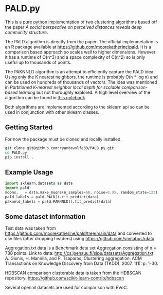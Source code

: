 # PALD.py

This is a pure python implementation of two clustering algorithms based off the paper *A social perspective on perceived distances reveals deep community structure*. 

The PALD algorithm is directly from the paper. The official implemnetation is an R package available at https://github.com/moorekatherine/pald. It is a comparison based approach so scales well to higher dimensions. However it has a runtime of O(n^3) and a space complexity of O(n^2) so is only useful up to
thousands of points.

The PAKNNLD algorithm is an attempt to efficiently capture the PALD idea. Using only the K nearest neighbors, the runtime is probably O(n * log n) and can be used on hundreds of thousands of vectors.
The idea was mentioned in  *Partitioned K-nearest neighbor local depth for scalable comparison-based learning* but not thoroughly explored. A high level overview of the algorithm can be found in [this notebook](/notebooks/how_paknnld_works.ipynb)

Both algorithms are implemented according to the sklearn api so can be used in conjunction with other sklearn classes.

## Getting Started
For now the package must be cloned and locally installed.
```bash
git clone git@github.com:ryandewolfe33/PALD.py.git
cd PALD.py
pip install .
```

## Example Usage
```python
import sklearn.datasets as data
import pald
moons, _ = data.make_moons(n_samples=50, noise=0.05, random_state=123)
pald_labels = pald.PALD().fit_predict(data)
paknnld_labels = pald.PAKNNLD().fit_predict(data)
```

## Some dataset information
Test data was taken from https://github.com/moorekatherine/pald/tree/main/data and converted to csv files (after dropping headers) using https://github.com/vnmabus/rdata. 

Aggregation.txt data is a Benchmark data set Aggregation consisting of n = 788 points.
Link to data: http://cs.joensuu.fi/sipu/datasets/Aggregation.txt
A. Gionis, H. Mannila, and P. Tsaparas, Clustering aggregation. ACM Transactions on Knowledge Discovery from Data (TKDD), 2007. 1(1): p. 1-30.

HDBSCAN comparison clusterable data is taken from the HDBSCAN repository. https://github.com/scikit-learn-contrib/hdbscan

Several openml datasets are used for comparison with EVoC.

